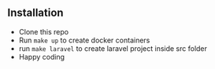 ## Installation

- Clone this repo
- Run `make up` to create docker containers
- run `make laravel` to create laravel project inside src folder
- Happy coding
